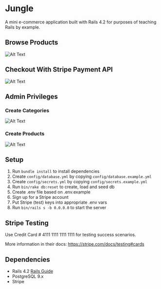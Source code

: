 # Jungle

A mini e-commerce application built with Rails 4.2 for purposes of teaching Rails by example.

## Browse Products

![Alt Text](https://j.gifs.com/E877Pl.gif)

## Checkout With Stripe Payment API

![Alt Text](https://j.gifs.com/9177DY.gif)

## Admin Privileges

### Create Categories

![Alt Text](https://j.gifs.com/717798.gif)

### Create Products

![Alt Text](https://j.gifs.com/q7XXQD.gif)

## Setup

1. Run `bundle install` to install dependencies
2. Create `config/database.yml` by copying `config/database.example.yml`
3. Create `config/secrets.yml` by copying `config/secrets.example.yml`
4. Run `bin/rake db:reset` to create, load and seed db
5. Create .env file based on .env.example
6. Sign up for a Stripe account
7. Put Stripe (test) keys into appropriate .env vars
8. Run `bin/rails s -b 0.0.0.0` to start the server

## Stripe Testing

Use Credit Card # 4111 1111 1111 1111 for testing success scenarios.

More information in their docs: <https://stripe.com/docs/testing#cards>

## Dependencies

- Rails 4.2 [Rails Guide](http://guides.rubyonrails.org/v4.2/)
- PostgreSQL 9.x
- Stripe
